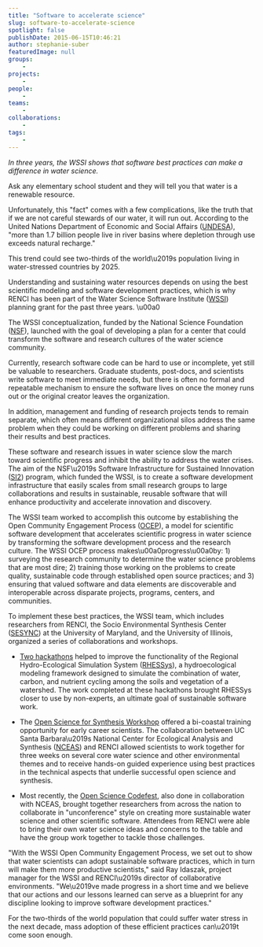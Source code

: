 ```yaml
---
title: "Software to accelerate science"
slug: software-to-accelerate-science
spotlight: false
publishDate: 2015-06-15T10:46:21
author: stephanie-suber
featuredImage: null
groups:
    - 
projects:
    - 
people:
    - 
teams: 
    - 
collaborations:
    - 
tags:
    - 
---
```

<p><em>In three years, the WSSI shows that software best practices can make a difference in water science.</em></p>
<p>Ask any elementary school student and they will tell you that water is a renewable resource.</p>
<p>Unfortunately, this "fact" comes with a few complications, like the truth that if we are not careful stewards of our water, it will run out. According to the United Nations Department of Economic and Social Affairs (<a href="http://www.un.org/waterforlifedecade/water_and_sustainable_development.shtml" target="_blank">UNDESA</a>), "more than 1.7 billion people live in river basins where depletion through use exceeds natural recharge."</p>
<p>This trend could see two-thirds of the world\u2019s population living in water-stressed countries by 2025.</p>
<p>Understanding and sustaining water resources depends on using the best scientific modeling and software development practices, which is why RENCI has been part of the Water Science Software Institute (<a href="http://waters2i2.org/" target="_blank">WSSI</a>) planning grant for the past three years. \u00a0<!--more--></p>
<p>The WSSI conceptualization, funded by the National Science Foundation (<a href="http://www.nsf.gov/" target="_blank">NSF</a>), launched with the goal of developing a plan for a center that could transform the software and research cultures of the water science community.</p>
<p>Currently, research software code can be hard to use or incomplete, yet still be valuable to researchers. Graduate students, post-docs, and scientists write software to meet immediate needs, but there is often no formal and repeatable mechanism to ensure the software lives on once the money runs out or the original creator leaves the organization.</p>
<p>In addition, management and funding of research projects tends to remain separate, which often means different organizational silos address the same problem when they could be working on different problems and sharing their results and best practices.</p>
<p>These software and research issues in water science slow the march toward scientific progress and inhibit the ability to address the water crises. The aim of the NSF\u2019s Software Infrastructure for Sustained Innovation (<a href="http://www.nsf.gov/si2" target="_blank">SI2</a>) program, which funded the WSSI, is to create a software development infrastructure that easily scales from small research groups to large collaborations and results in sustainable, reusable software that will enhance productivity and accelerate innovation and discovery.</p>
<p>The WSSI team worked to accomplish this outcome by establishing the Open Community Engagement Process (<a href="http://ieeexplore.ieee.org/xpl/articleDetails.jsp?arnumber=6728937" target="_blank">OCEP</a>), a model for scientific software development that accelerates scientific progress in water science by transforming the software development process and the research culture. The WSSI OCEP process makes\u00a0progress\u00a0by: 1) surveying the research community to determine the water science problems that are most dire; 2) training those working on the problems to create quality, sustainable code through established open source practices; and 3) ensuring that valued software and data elements are discoverable and interoperable across disparate projects, programs, centers, and communities.</p>
<p>To implement these best practices, the WSSI team, which includes researchers from RENCI, the Socio Environmental Synthesis Center (<a href="http://www.sesync.org/" target="_blank">SESYNC</a>) at the University of Maryland, and the University of Illinois, organized a series of collaborations and workshops.</p>
<ul>
<li><a href="http://renci.org/news/a-techie-marathon-renci-hosts-hackathon-to-improve-water-science-software/" target="_blank">Two hackathons</a> helped to improve the functionality of the Regional Hydro-Ecological Simulation System (<a href="http://fiesta.bren.ucsb.edu/~rhessys/" target="_blank">RHESSys</a>), a hydroecological modeling framework designed to simulate the combination of water, carbon, and nutrient cycling among the soils and vegetation of a watershed. The work completed at these hackathons brought RHESSys closer to use by non-experts, an ultimate goal of sustainable software work.</li>
</ul>
<ul>
<li>The <a href="http://renci.org/news/software-skills-for-scientists/" target="_blank">Open Science for Synthesis Workshop</a> offered a bi-coastal training opportunity for early career scientists. The collaboration between UC Santa Barbara\u2019s National Center for Ecological Analysis and Synthesis (<a href="https://www.nceas.ucsb.edu/" target="_blank">NCEAS</a>) and RENCI allowed scientists to work together for three weeks on several core water science and other environmental themes and to receive hands-on guided experience using best practices in the technical aspects that underlie successful open science and synthesis.</li>
</ul>
<ul>
<li>Most recently, the <a href="http://renci.org/blog/codefest-to-focus-on-collaboration-and-results/" target="_blank">Open Science Codefest</a>, also done in collaboration with NCEAS, brought together researchers from across the nation to collaborate in "unconference" style on creating more sustainable water science and other scientific software. Attendees from RENCI were able to bring their own water science ideas and concerns to the table and have the group work together to tackle those challenges.</li>
</ul>
<p>"With the WSSI Open Community Engagement Process, we set out to show that water scientists can adopt sustainable software practices, which in turn will make them more productive scientists," said Ray Idaszak, project manager for the WSSI and RENCI\u2019s director of collaborative environments. "We\u2019ve made progress in a short time and we believe that our actions and our lessons learned can serve as a blueprint for any discipline looking to improve software development practices."</p>
<p>For the two-thirds of the world population that could suffer water stress in the next decade, mass adoption of these efficient practices can\u2019t come soon enough.</p>
<!-- AddThis Advanced Settings generic via filter on the_content --><!-- AddThis Share Buttons generic via filter on the_content -->

